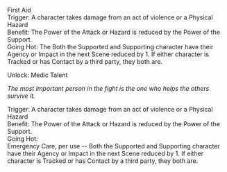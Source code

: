 First Aid  
Trigger: A character takes damage from an act of violence or a Physical Hazard  
Benefit: The Power of the Attack or Hazard is reduced by the Power of the Support.  
Going Hot: The Both the Supported and Supporting character have their Agency or Impact in the next Scene reduced by 1. If either character is Tracked or has Contact by a third party, they both are.

Unlock: Medic Talent

*The most important person in the fight is the one who helps the others survive it.*

Trigger: A character takes damage from an act of violence or a Physical Hazard  
Benefit: The Power of the Attack or Hazard is reduced by the Power of the Support.  
Going Hot:  
Emergency Care, per use -- Both the Supported and Supporting character have their Agency or Impact in the next Scene reduced by 1. If either character is Tracked or has Contact by a third party, they both are.